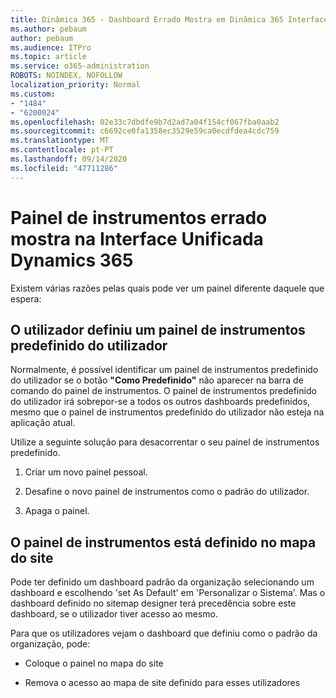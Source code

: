 ```yaml
---
title: Dinâmica 365 - Dashboard Errado Mostra em Dinâmica 365 Interface Unificada
ms.author: pebaum
author: pebaum
ms.audience: ITPro
ms.topic: article
ms.service: o365-administration
ROBOTS: NOINDEX, NOFOLLOW
localization_priority: Normal
ms.custom:
- "1484"
- "6200024"
ms.openlocfilehash: 02e33c7dbdfe9b7d2ad7a04f154cf067fba0aab2
ms.sourcegitcommit: c6692ce0fa1358ec3529e59ca0ecdfdea4cdc759
ms.translationtype: MT
ms.contentlocale: pt-PT
ms.lasthandoff: 09/14/2020
ms.locfileid: "47711286"
---
```

# <a name="wrong-dashboard-shows-in-dynamics-365-unified-interface"></a>Painel de instrumentos errado mostra na Interface Unificada Dynamics 365

Existem várias razões pelas quais pode ver um painel diferente daquele que espera:

## <a name="the-user-has-set-a-user-default-dashboard"></a>O utilizador definiu um painel de instrumentos predefinido do utilizador 

Normalmente, é possível identificar um painel de instrumentos predefinido do utilizador se o botão **"Como Predefinido"** não aparecer na barra de comando do painel de instrumentos. O painel de instrumentos predefinido do utilizador irá sobrepor-se a todos os outros dashboards predefinidos, mesmo que o painel de instrumentos predefinido do utilizador não esteja na aplicação atual.

Utilize a seguinte solução para desacorrentar o seu painel de instrumentos predefinido.

1. Criar um novo painel pessoal.

2. Desafine o novo painel de instrumentos como o padrão do utilizador.

3. Apaga o painel.

## <a name="the-dashboard-is-set-in-the-sitemap"></a>O painel de instrumentos está definido no mapa do site

Pode ter definido um dashboard padrão da organização selecionando um dashboard e escolhendo 'set As Default' em 'Personalizar o Sistema'. Mas o dashboard definido no sitemap designer terá precedência sobre este dashboard, se o utilizador tiver acesso ao mesmo.

Para que os utilizadores vejam o dashboard que definiu como o padrão da organização, pode:

* Coloque o painel no mapa do site

* Remova o acesso ao mapa de site definido para esses utilizadores

